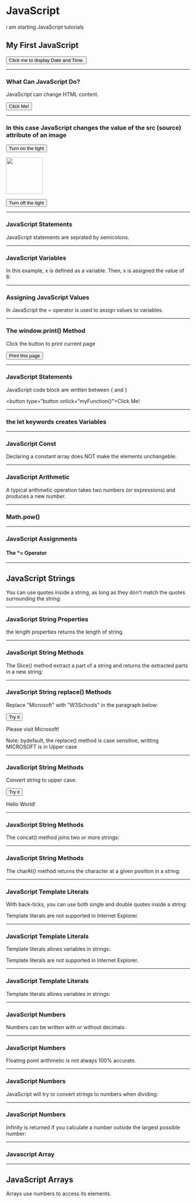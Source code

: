 # JavaScript
i am starting JavaScript tutorials

<!DOCTYPE html>
<html>
<body>

<h2>My First JavaScript</h2>

<button type="button"
onclick="document.getElementById('demo').innerHTML = Date()">
Click me to display Date and Time.</button>

<p id="demo"></p>
  
------------------------------------------
<h3>What Can JavaScript Do?</h3>

<p id="demo">JavaScript can change HTML content.</p>

<button type="button" onclick='document.getElementById("demo").innerHTML = "Hello JavaScript!"'>Click Me!</button>

-------------------------------------------------------------------------------------------------
 
<h3>In this case JavaScript changes the value of the src (source) attribute of an image</h3> 
  
  <button onclick="document.getElementById('myImage').src='pic_bulbon.gif'">Turn on the light</button>

<img id="myImage" src="pic_bulboff.gif" style="width:100px">

<button onclick="document.getElementById('myImage').src='pic_bulboff.gif'">Turn off the light</button>
  
---------------------------------------------------------------------------------------------------

<h3>JavaScript Statements</h3>
  <p>JavaScript statements are seprated by semicolons.</p>
  
  <p id="demo1></p>
   
  <script>
         let a, b, c;
         a = 5;
         b = 7;
         c = a + b;
  documents.getElementById("demo1").innerHTML = c;
  </script>
  
----------------------------------------------------
                              
 <h3>JavaScript Variables</h3>

<p>In this example, x is defined as a variable. Then, x is assigned the value of 6:</p>

<p id="demo"></p>

<script>
      let x;
      x = 6;
document.getElementById("demo").innerHTML = x;
</script>
                              
 -----------------------------------------------
                              
 <h3>Assigning JavaScript Values</h3>

<p>In JavaScript the = operator is used to assign values to variables.</p>

<p id="demo"></p>

<script>
let x, y;
x = 5;
y = 6;
document.getElementById("demo").innerHTML = x + y;
</script>
------------------------------------------------
                             
 <h3>The window.print() Method</h3>
                              
 <p>Click the button to print current page</p>
 
 <button onlick="window.print()">Print this page</button>
                                
--------------------------------------------------------
<h3>JavaScript Statements</h3>
<p>JavaScript code block are written between { and } </p>
                                
 <button type="button onlick="myFunction()">Click Me! </button>
  
  <p id="demo1"></p>
  <p id="demo2"></p>
  
  <script>
    function myFunction() {
    document.getElementById("demo1").innerHTML = "Hello Ranjan";
    document.getElementById("demo2").innerHTML = "How are You?";
    }
  </script>
  
  ----------------------------------------------------------------
  <h3>the <b>let</b> keywords creates Variables</h3>
  
  <p id="demo"></p>
  
  <script>
  let x, y;
    x = 5 + 6;
    y = x * 5;
    
    document.getElementById("deno").innerHTML = y;
  </script>  
 ----------------------------------------------------------------------
  <h3>JavaScript Const</h3>
  <p>Declaring a constant array does NOT make the elements unchangeble:</p>
  
  <p id="demo"></p>

  <script>
  // Create an Array:
  const cars = ["Saab", "Volvo", "BMW"];

  // Change an element:
  cars[0] = "Toyota";

  // Add an element:
  cars.push("Audi");

  // Display the Array:
  document.getElementById("demo").innerHTML = cars;
    </script>
  
-------------------------------------------------------
  <h3>JavaScript Arithmetic</h3>
  
  <p>A typical arithmetic operation takes two numbers (or expressions) and produces a new number.</p>
  
  <p id="demo"></p>
  
  <script>
    let a = 3;
    let x = (100 + 50)* a;
    
    document.getElementById("demo").innerHTML = x;
    
  </script>
---------------------------------------------------
  
 <h3>Math.pow()</h3>

  <p id="demo"></p>

  <script>
  let x = 5;
  document.getElementById("demo").innerHTML = Math.pow(x,2);
  </script>
  
-----------------------------------
  
 <h3>JavaScript Assignments</h3>
 <h4>The *= Operator</h4>

 <p id="demo"></p>

 <script>
 let x = 10;
 x += 5;
 document.getElementById("demo").innerHTML = x;
 </script>
---------------------------------------------
<h2>JavaScript Strings</h2>

  <p>You can use quotes inside a string, as long as they don't match the quotes surrounding the string:</p>

  <p id="demo"></p>

  <script>
  let answer1 = "It's alright";
  let answer2 = "He is called 'Johnny'";
  let answer3 = 'He is called "Johnny"';

  document.getElementById("demo").innerHTML =
  answer1 + "<br>" + 
  answer2 + "<br>" + 
  answer3;
  </script>
 ---------------------------------------
  
  <h3> JavaScript String Properties </h3>
  <p> the length properties returns the length of string.</p>
  
  <p id="demo"></p>
  
  <script>
    let text ="abcdefghijklmnopqrstuvwxyz";
    documents.getElementById("demo").innerHTML = text.length;
  </script>
  ------------------------------------------------------------
  
  <h3>JavaScript String Methods</h3>
  
  <p>The Slice() method extract a part of a string and returns the extracted parts in a new string:</p>
  
  <p id="demo"></p>
  
  <script>
    let str = "Mango, Banana, Apple";
    document.getElementById("demo").innerHTML = str.slice(15,24);
  </script>
 --------------------------------------------------------------
<h3>JavaScript String replace() Methods</h3>

<p>Replace "Microsoft" with "W3Schools" in the paragraph below:</p>

<button onclick="myFunction()">Try it</button>

<p id="demo">Please visit Microsoft!</p>

<script>
function myFunction() {
  let text = document.getElementById("demo").innerHTML;
  document.getElementById("demo").innerHTML =
  text.replace("Microsoft","Google");
}
</script>
  
Note: bydefault, the replace() method is case sensitive, writting MICROSOFT is in Upper case
  
-------------------------------------------------
<h3>JavaScript String Methods</h3>
<p>Convert string to upper case:</p>

<button onclick="myFunction()">Try it</button>

<p id="demo">Hello World!</p>

<script>
function myFunction() {
  let text = document.getElementById("demo").innerHTML;
  document.getElementById("demo").innerHTML =
  text.toUpperCase();
}
</script>
-----------------------------------------------------
<h3>JavaScript String Methods</h3>

<p>The concat() method joins two or more strings:</p>

<p id="demo"></p>

<script>
let text1 = "Hello";
let text2 = "Naveen";
let text3 = text1.concat(" ",text2);
document.getElementById("demo").innerHTML = text3;
</script>
--------------------------------------------------
<h3>JavaScript String Methods</h3>

<p>The charAt() method returns the character at a given position in a string:</p>

<p id="demo"></p>

<script>
var text = "HELLO WORLD";
document.getElementById("demo").innerHTML = text.charAt(3);
</script>
--------------------------------------------------------
<h3>JavaScript Template Literals</h3>

<p>With back-ticks, you can use both single and double quotes inside a string:</p>

<p id="demo"></p>

<p>Template literals are not supported in Internet Explorer.</p>

<script>
let text = `He's often called "Johnny"`;
document.getElementById("demo").innerHTML = text;
</script>
-----------------------------------------------------------
<h3>JavaScript Template Literals</h3>

<p>Template literals allows variables in strings:</p>

<p id="demo"></p>

<p>Template literals are not supported in Internet Explorer.</p>

<script>
let firstName = "John";
let lastName = "Doe";

let text = `Welcome ${firstName}, ${lastName}!`;

document.getElementById("demo").innerHTML = text;
</script>
------------------------------------------------ 
<h3>JavaScript Template Literals</h3>

<p>Template literals allows variables in strings:</p>

<p id="demo"></p>
<script>
let header = "Templates Literals";
let tags = ["template literals", "javascript", "es6"];

let html = `<h2>${header}</h2><ul>`;

for (const x of tags) {
  html += `<li>${x}</li>`;
}

html += `</ul>`;
document.getElementById("demo").innerHTML = html;
</script>
  
---------------------------------------------------
<h3>JavaScript Numbers</h2>

<p>Numbers can be written with or without decimals:</p>

<p id="demo"></p>

<script>
let x = 3.14;
let y = 3;
document.getElementById("demo").innerHTML = x + "<br>" + y;
</script> 
----------------------------------------------------------
<h3>JavaScript Numbers</h3>

<p>Floating point arithmetic is not always 100% accurate.</p>

<p id="demo"></p>

<script>
let x = 0.2 + 0.1;
document.getElementById("demo").innerHTML = "0.2 + 0.1 = " + x;
</script> 
----------------------------------------------------------------
<h3>JavaScript Numbers</h3>

<p>JavaScript will try to convert strings to numbers when dividing:</p>

<p id="demo"></p>

<script>
let x = "100";
let y = "10";
let z = x / y;   
document.getElementById("demo").innerHTML = z;
</script>  
--------------------------------------------------
<h3>JavaScript Numbers</h3>
<p>Infinity is returned if you calculate a number outside the largest possible number:</p>

<p id="demo"></p>

<script>
let myNumber = 2; 
let txt = "";
while (myNumber != Infinity) {
   myNumber = myNumber * myNumber;
   txt = txt + myNumber + "<br>";
}
document.getElementById("demo").innerHTML = txt;
</script>
----------------------------------------------
 <h3>Javascript Array</h3>

<p id="demo"></p>

<script>
  const cars = ["BMW", " Audi", " Volvo"]
  document.getElementById("demo").innerHTML = cars;
</script>
-------------------------------------------------------
  <h2>JavaScript Arrays</h2>

<p>Arrays use numbers to access its elements.</p>

<p id="demo"></p>

<script>
const person = ["John", "Doe", 46];
document.getElementById("demo").innerHTML = person[0];
</script>

  
</body>
</html>

